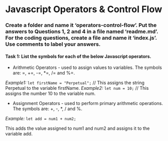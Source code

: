 # Javascript Operators & Control Flow

### Create a folder and name it ‘operators-control-flow’. Put the answers to Questions 1, 2 and 4 in a file named ‘readme.md’. For the coding questions, create a file and name it ‘index.js’. Use comments to label your answers.

#### Task 1: List the symbols for each of the below Javascript operators.

-   Arithmetic Operators - used to assign values to variables.
The symbols are: =, +=, -=, *=, /= and %=.

*Example1:*
`let firstName = "Perpetual";`  // This assigns the string Perpetual to the variable firstName.
*Example2:*
`let num = 10;`  // This assigns the number 10 to the variable num.


-   Assignment Operators - used to perform primary arithmetic operations.
The symbols are: +, -, *, / and %.

*Example:*
`let add = num1 + num2;` 

This adds the value assigned to num1 and num2 and assigns it to the variable add.



